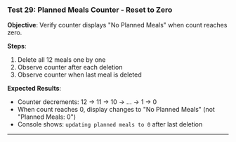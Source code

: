 ### Test 29: Planned Meals Counter - Reset to Zero
**Objective**: Verify counter displays "No Planned Meals" when count reaches zero.

**Steps**:
1. Delete all 12 meals one by one
2. Observe counter after each deletion
3. Observe counter when last meal is deleted

**Expected Results**:
- Counter decrements: 12 → 11 → 10 → ... → 1 → 0
- When count reaches 0, display changes to "No Planned Meals" (not "Planned Meals: 0")
- Console shows: `updating planned meals to 0` after last deletion

---

